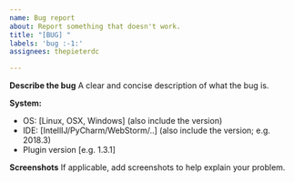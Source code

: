```yaml
---
name: Bug report
about: Report something that doesn't work.
title: "[BUG] "
labels: 'bug :-1:'
assignees: thepieterdc

---
```


**Describe the bug**
A clear and concise description of what the bug is.

**System:**
 - OS: [Linux, OSX, Windows] (also include the version)
- IDE: [IntellIJ/PyCharm/WebStorm/..] (also include the version; e.g. 2018.3)
 - Plugin version [e.g. 1.3.1]

**Screenshots**
If applicable, add screenshots to help explain your problem.
